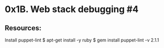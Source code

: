 # 	0x1B. Web stack debugging #4

## Resources:

Install puppet-lint
	$ apt-get install -y ruby
	$ gem install puppet-lint -v 2.1.1

